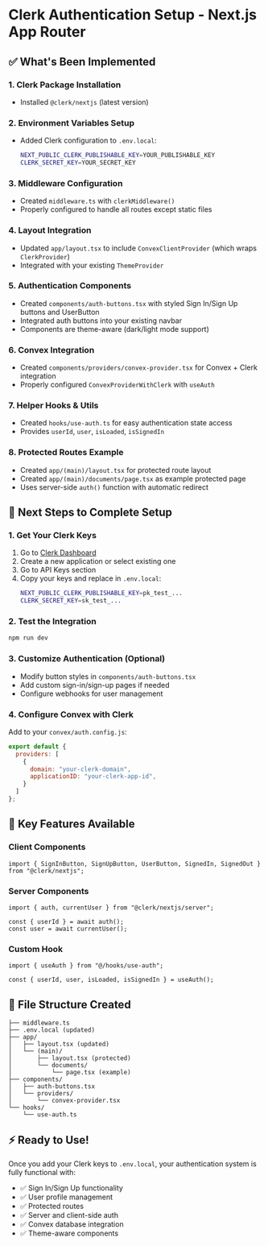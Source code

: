 # Clerk Authentication Setup - Next.js App Router

## ✅ What's Been Implemented

### 1. **Clerk Package Installation**
- Installed `@clerk/nextjs` (latest version)

### 2. **Environment Variables Setup**
- Added Clerk configuration to `.env.local`:
  ```bash
  NEXT_PUBLIC_CLERK_PUBLISHABLE_KEY=YOUR_PUBLISHABLE_KEY
  CLERK_SECRET_KEY=YOUR_SECRET_KEY
  ```

### 3. **Middleware Configuration**
- Created `middleware.ts` with `clerkMiddleware()` 
- Properly configured to handle all routes except static files

### 4. **Layout Integration**
- Updated `app/layout.tsx` to include `ConvexClientProvider` (which wraps `ClerkProvider`)
- Integrated with your existing `ThemeProvider`

### 5. **Authentication Components**
- Created `components/auth-buttons.tsx` with styled Sign In/Sign Up buttons and UserButton
- Integrated auth buttons into your existing navbar
- Components are theme-aware (dark/light mode support)

### 6. **Convex Integration**
- Created `components/providers/convex-provider.tsx` for Convex + Clerk integration
- Properly configured `ConvexProviderWithClerk` with `useAuth`

### 7. **Helper Hooks & Utils**
- Created `hooks/use-auth.ts` for easy authentication state access
- Provides `userId`, `user`, `isLoaded`, `isSignedIn`

### 8. **Protected Routes Example**
- Created `app/(main)/layout.tsx` for protected route layout
- Created `app/(main)/documents/page.tsx` as example protected page
- Uses server-side `auth()` function with automatic redirect

## 🔧 Next Steps to Complete Setup

### 1. **Get Your Clerk Keys**
1. Go to [Clerk Dashboard](https://dashboard.clerk.com/)
2. Create a new application or select existing one
3. Go to API Keys section
4. Copy your keys and replace in `.env.local`:
   ```bash
   NEXT_PUBLIC_CLERK_PUBLISHABLE_KEY=pk_test_...
   CLERK_SECRET_KEY=sk_test_...
   ```

### 2. **Test the Integration**
```bash
npm run dev
```

### 3. **Customize Authentication (Optional)**
- Modify button styles in `components/auth-buttons.tsx`
- Add custom sign-in/sign-up pages if needed
- Configure webhooks for user management

### 4. **Configure Convex with Clerk**
Add to your `convex/auth.config.js`:
```javascript
export default {
  providers: [
    {
      domain: "your-clerk-domain",
      applicationID: "your-clerk-app-id",
    }
  ]
};
```

## 🎯 Key Features Available

### Client Components
```tsx
import { SignInButton, SignUpButton, UserButton, SignedIn, SignedOut } from "@clerk/nextjs";
```

### Server Components
```tsx
import { auth, currentUser } from "@clerk/nextjs/server";

const { userId } = await auth();
const user = await currentUser();
```

### Custom Hook
```tsx
import { useAuth } from "@/hooks/use-auth";

const { userId, user, isLoaded, isSignedIn } = useAuth();
```

## 📁 File Structure Created
```
├── middleware.ts
├── .env.local (updated)
├── app/
│   ├── layout.tsx (updated)
│   └── (main)/
│       ├── layout.tsx (protected)
│       └── documents/
│           └── page.tsx (example)
├── components/
│   ├── auth-buttons.tsx
│   └── providers/
│       └── convex-provider.tsx
└── hooks/
    └── use-auth.ts
```

## ⚡ Ready to Use!
Once you add your Clerk keys to `.env.local`, your authentication system is fully functional with:
- ✅ Sign In/Sign Up functionality
- ✅ User profile management
- ✅ Protected routes
- ✅ Server and client-side auth
- ✅ Convex database integration
- ✅ Theme-aware components